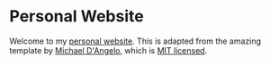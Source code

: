 # Personal Website

Welcome to my [personal website](https://moritzhauschulz.github.io/). This is adapted from the amazing template by [Michael D'Angelo](https://mldangelo.com), which is [MIT licensed](https://github.com/mldangelo/personal-site/blob/main/LICENSE).
